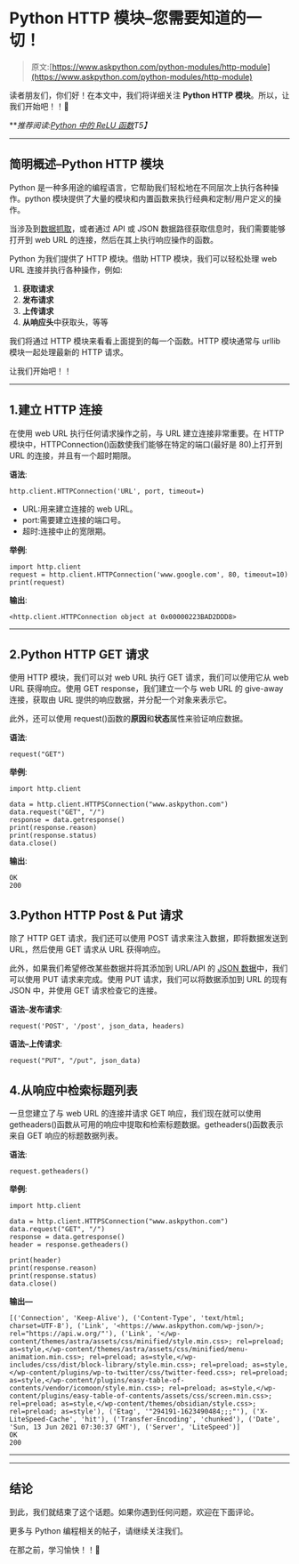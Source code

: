 # Python HTTP 模块–您需要知道的一切！

> 原文:[https://www.askpython.com/python-modules/http-module](https://www.askpython.com/python-modules/http-module)

读者朋友们，你们好！在本文中，我们将详细关注 **Python HTTP 模块**。所以，让我们开始吧！！🙂

***推荐阅读:[Python 中的 ReLU 函数](https://www.askpython.com/python/examples/relu-function)*T5】**

* * *

## 简明概述–Python HTTP 模块

Python 是一种多用途的编程语言，它帮助我们轻松地在不同层次上执行各种操作。python 模块提供了大量的模块和内置函数来执行经典和定制/用户定义的操作。

当涉及到[数据抓取](https://www.askpython.com/python/beautiful-soup-web-scraping)，或者通过 API 或 JSON 数据路径获取信息时，我们需要能够打开到 web URL 的连接，然后在其上执行响应操作的函数。

Python 为我们提供了 HTTP 模块。借助 HTTP 模块，我们可以轻松处理 web URL 连接并执行各种操作，例如:

1.  **获取请求**
2.  **发布请求**
3.  **上传请求**
4.  **从响应头**中获取头，等等

我们将通过 HTTP 模块来看看上面提到的每一个函数。HTTP 模块通常与 urllib 模块一起处理最新的 HTTP 请求。

让我们开始吧！！

* * *

## 1.建立 HTTP 连接

在使用 web URL 执行任何请求操作之前，与 URL 建立连接非常重要。在 HTTP 模块中，HTTPConnection()函数使我们能够在特定的端口(最好是 80)上打开到 URL 的连接，并且有一个超时期限。

**语法**:

```
http.client.HTTPConnection('URL', port, timeout=)

```

*   URL:用来建立连接的 web URL。
*   port:需要建立连接的端口号。
*   超时:连接中止的宽限期。

**举例**:

```
import http.client
request = http.client.HTTPConnection('www.google.com', 80, timeout=10)
print(request)

```

**输出**:

```
<http.client.HTTPConnection object at 0x00000223BAD2DDD8>

```

* * *

## 2.Python HTTP GET 请求

使用 HTTP 模块，我们可以对 web URL 执行 GET 请求，我们可以使用它从 web URL 获得响应。使用 GET response，我们建立一个与 web URL 的 give-away 连接，获取由 URL 提供的响应数据，并分配一个对象来表示它。

此外，还可以使用 request()函数的**原因**和**状态**属性来验证响应数据。

**语法**:

```
request("GET")

```

**举例**:

```
import http.client

data = http.client.HTTPSConnection("www.askpython.com")
data.request("GET", "/")
response = data.getresponse()
print(response.reason)
print(response.status)
data.close()

```

**输出**:

```
OK
200

```

## 3.Python HTTP Post & Put 请求

除了 HTTP GET 请求，我们还可以使用 POST 请求来注入数据，即将数据发送到 URL，然后使用 GET 请求从 URL 获得响应。

此外，如果我们希望修改某些数据并将其添加到 URL/API 的 [JSON 数据](https://www.askpython.com/python/examples/serialize-deserialize-json)中，我们可以使用 PUT 请求来完成。使用 PUT 请求，我们可以将数据添加到 URL 的现有 JSON 中，并使用 GET 请求检查它的连接。

**语法**–**发布请求**:

```
request('POST', '/post', json_data, headers)

```

**语法–上传请求**:

```
request("PUT", "/put", json_data)

```

## 4.从响应中检索标题列表

一旦您建立了与 web URL 的连接并请求 GET 响应，我们现在就可以使用 getheaders()函数从可用的响应中提取和检索标题数据。getheaders()函数表示来自 GET 响应的标题数据列表。

**语法**:

```
request.getheaders()

```

**举例**:

```
import http.client

data = http.client.HTTPSConnection("www.askpython.com")
data.request("GET", "/")
response = data.getresponse()
header = response.getheaders()

print(header)
print(response.reason)
print(response.status)
data.close()

```

**输出—**

```
[('Connection', 'Keep-Alive'), ('Content-Type', 'text/html; charset=UTF-8'), ('Link', '<https://www.askpython.com/wp-json/>; rel="https://api.w.org/"'), ('Link', '</wp-content/themes/astra/assets/css/minified/style.min.css>; rel=preload; as=style,</wp-content/themes/astra/assets/css/minified/menu-animation.min.css>; rel=preload; as=style,</wp-includes/css/dist/block-library/style.min.css>; rel=preload; as=style,</wp-content/plugins/wp-to-twitter/css/twitter-feed.css>; rel=preload; as=style,</wp-content/plugins/easy-table-of-contents/vendor/icomoon/style.min.css>; rel=preload; as=style,</wp-content/plugins/easy-table-of-contents/assets/css/screen.min.css>; rel=preload; as=style,</wp-content/themes/obsidian/style.css>; rel=preload; as=style'), ('Etag', '"294191-1623490484;;;"'), ('X-LiteSpeed-Cache', 'hit'), ('Transfer-Encoding', 'chunked'), ('Date', 'Sun, 13 Jun 2021 07:30:37 GMT'), ('Server', 'LiteSpeed')]
OK 
200

```

* * *

* * *

## 结论

到此，我们就结束了这个话题。如果你遇到任何问题，欢迎在下面评论。

更多与 Python 编程相关的帖子，请继续关注我们。

在那之前，学习愉快！！🙂